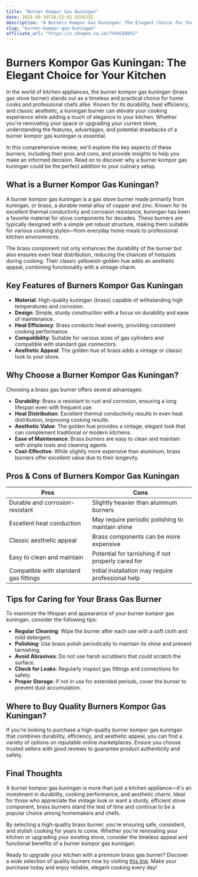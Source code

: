 ```yaml
---
title: "Burner Kompor Gas Kuningan"
date: 2025-09-30T16:52:02.925633Z
description: "# Burners Kompor Gas Kuningan: The Elegant Choice for Your Kitchen..."
slug: "burner-kompor-gas-kuningan"
affiliate_url: "https://s.shopee.co.id/7V44C68VX2"
---
```

# Burners Kompor Gas Kuningan: The Elegant Choice for Your Kitchen

In the world of kitchen appliances, the burner kompor gas kuningan (brass gas stove burner) stands out as a timeless and practical choice for home cooks and professional chefs alike. Known for its durability, heat efficiency, and classic aesthetic, a kuningan burner can elevate your cooking experience while adding a touch of elegance to your kitchen. Whether you're renovating your space or upgrading your current stove, understanding the features, advantages, and potential drawbacks of a burner kompor gas kuningan is essential.

In this comprehensive review, we'll explore the key aspects of these burners, including their pros and cons, and provide insights to help you make an informed decision. Read on to discover why a burner kompor gas kuningan could be the perfect addition to your culinary setup.

## What is a Burner Kompor Gas Kuningan?

A burner kompor gas kuningan is a gas stove burner made primarily from kuningan, or brass, a durable metal alloy of copper and zinc. Known for its excellent thermal conductivity and corrosion resistance, kuningan has been a favorite material for stove components for decades. These burners are typically designed with a simple yet robust structure, making them suitable for various cooking styles—from everyday home meals to professional kitchen environments.

The brass component not only enhances the durability of the burner but also ensures even heat distribution, reducing the chances of hotspots during cooking. Their classic yellowish-golden hue adds an aesthetic appeal, combining functionality with a vintage charm.

## Key Features of Burners Kompor Gas Kuningan

- **Material**: High-quality kuningan (brass) capable of withstanding high temperatures and corrosion.
- **Design**: Simple, sturdy construction with a focus on durability and ease of maintenance.
- **Heat Efficiency**: Brass conducts heat evenly, providing consistent cooking performance.
- **Compatibility**: Suitable for various sizes of gas cylinders and compatible with standard gas connectors.
- **Aesthetic Appeal**: The golden hue of brass adds a vintage or classic look to your stove.

## Why Choose a Burner Kompor Gas Kuningan?

Choosing a brass gas burner offers several advantages:

- **Durability**: Brass is resistant to rust and corrosion, ensuring a long lifespan even with frequent use.
- **Heat Distribution**: Excellent thermal conductivity results in even heat distribution, improving cooking results.
- **Aesthetic Value**: The golden hue provides a vintage, elegant look that can complement traditional or modern kitchens.
- **Ease of Maintenance**: Brass burners are easy to clean and maintain with simple tools and cleaning agents.
- **Cost-Effective**: While slightly more expensive than aluminum, brass burners offer excellent value due to their longevity.

## Pros & Cons of Burners Kompor Gas Kuningan

| Pros | Cons |
|--------|---------|
| Durable and corrosion-resistant | Slightly heavier than aluminum burners |
| Excellent heat conduction | May require periodic polishing to maintain shine |
| Classic aesthetic appeal | Brass components can be more expensive |
| Easy to clean and maintain | Potential for tarnishing if not properly cared for |
| Compatible with standard gas fittings | Initial installation may require professional help |

## Tips for Caring for Your Brass Gas Burner

To maximize the lifespan and appearance of your burner kompor gas kuningan, consider the following tips:

- **Regular Cleaning**: Wipe the burner after each use with a soft cloth and mild detergent.
- **Polishing**: Use brass polish periodically to maintain its shine and prevent tarnishing.
- **Avoid Abrasives**: Do not use harsh scrubbers that could scratch the surface.
- **Check for Leaks**: Regularly inspect gas fittings and connections for safety.
- **Proper Storage**: If not in use for extended periods, cover the burner to prevent dust accumulation.

## Where to Buy Quality Burners Kompor Gas Kuningan?

If you're looking to purchase a high-quality burner kompor gas kuningan that combines durability, efficiency, and aesthetic appeal, you can find a variety of options on reputable online marketplaces. Ensure you choose trusted sellers with good reviews to guarantee product authenticity and safety.

## Final Thoughts

A burner kompor gas kuningan is more than just a kitchen appliance—it's an investment in durability, cooking performance, and aesthetic charm. Ideal for those who appreciate the vintage look or want a sturdy, efficient stove component, brass burners stand the test of time and continue to be a popular choice among homemakers and chefs.

By selecting a high-quality brass burner, you're ensuring safe, consistent, and stylish cooking for years to come. Whether you're renovating your kitchen or upgrading your existing stove, consider the timeless appeal and functional benefits of a burner kompor gas kuningan.

Ready to upgrade your kitchen with a premium brass gas burner? Discover a wide selection of quality burners now by visiting [this link](https://s.shopee.co.id/7V44C68VX2). Make your purchase today and enjoy reliable, elegant cooking every day!